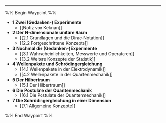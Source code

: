 ***

%% Begin Waypoint %%
- **1 Zwei (Gedanken-) Experimente**
	- [[Notiz von Keknan]]
- **2 Der N-dimensionale unitäre Raum**
	- [[2.1 Grundlagen und die Dirac-Notation]]
	- [[2.2 Fortgeschrittene Konzepte]]
- **3 Nochmal die (Gedanken-)Experimente**
	- [[3.1 Wahrscheinlichkeiten, Messwerte und Operatoren]]
	- [[3.2 Weitere Konzepte der Statistik]]
- **4 Wellenpakete und Schrödingergleichung**
	- [[4.1 Wellenpakete in der Elektrodynamik]]
	- [[4.2 Wellenpakete in der Quantenmechanik]]
- **5 Der Hilbertraum**
	- [[5.1 Der Hilbertraum]]
- **6 Die Postulate der Quantenmechanik**
	- [[6.1 Die Postulate der Quantenmechanik]]
- **7 Die Schrödingergleichung in einer Dimension**
	- [[7.1 Allgemeine Konzepte]]

%% End Waypoint %%

